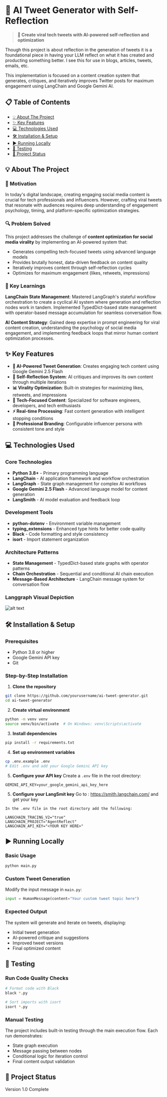 # 🚀 AI Tweet Generator with Self-Reflection

> **🎯 Create viral tech tweets with AI-powered self-reflection and optimization**

Though this project is about reflection in the generation of tweets it is a foundational piece in having
your LLM reflect on what it has created and producting something better. I see this for use in blogs, articles, tweets, emails, etc.

This implementation is focused on a content creation system that generates, critiques, and iteratively improves Twitter posts for maximum engagement using LangChain and Google Gemini AI.

## 📋 Table of Contents

- [💡 About The Project](#-about-the-project)
- [✨ Key Features](#-key-features)
- [💻 Technologies Used](#-technologies-used)
- [🛠️ Installation & Setup](#️-installation--setup)
- [▶️ Running Locally](#️-running-locally)
- [🧪 Testing](#-testing)
- [📌 Project Status](#-project-status)

## 💡 About The Project

### 🎯 Motivation
In today's digital landscape, creating engaging social media content is crucial for tech professionals and influencers. However, crafting viral tweets that resonate with audiences requires deep understanding of engagement psychology, timing, and platform-specific optimization strategies.

### 🔍 Problem Solved
This project addresses the challenge of **content optimization for social media virality** by implementing an AI-powered system that:
- Generates compelling tech-focused tweets using advanced language models
- Provides brutally honest, data-driven feedback on content quality
- Iteratively improves content through self-reflection cycles
- Optimizes for maximum engagement (likes, retweets, impressions)

### 🧠 Key Learnings
**LangChain State Management**: Mastered LangGraph's stateful workflow orchestration to create a cyclical AI system where generation and reflection nodes work in tandem. Implemented TypedDict-based state management with operator-based message accumulation for seamless conversation flow.

**AI Content Strategy**: Gained deep expertise in prompt engineering for viral content creation, understanding the psychology of social media engagement, and implementing feedback loops that mirror human content optimization processes.

## ✨ Key Features

- **🤖 AI-Powered Tweet Generation**: Creates engaging tech content using Google Gemini 2.5 Flash
- **🔄 Self-Reflection System**: AI critiques and improves its own content through multiple iterations
- **📊 Virality Optimization**: Built-in strategies for maximizing likes, retweets, and impressions
- **🎯 Tech-Focused Content**: Specialized for software engineers, developers, and tech enthusiasts
- **⚡ Real-time Processing**: Fast content generation with intelligent stopping conditions
- **🎨 Professional Branding**: Configurable influencer persona with consistent tone and style

## 💻 Technologies Used

### Core Technologies
- **Python 3.8+** - Primary programming language
- **LangChain** - AI application framework and workflow orchestration
- **LangGraph** - State graph management for complex AI workflows
- **Google Gemini 2.5 Flash** - Advanced language model for content generation
- **LangSmith** - AI model evaluation and feedback loop

### Development Tools
- **python-dotenv** - Environment variable management
- **typing_extensions** - Enhanced type hints for better code quality
- **Black** - Code formatting and style consistency
- **isort** - Import statement organization

### Architecture Patterns
- **State Management** - TypedDict-based state graphs with operator patterns
- **Chain Orchestration** - Sequential and conditional AI chain execution
- **Message-Based Architecture** - LangChain message system for conversation flow

### Langgraph Visual Depiction
![alt text](https://github.com/d2newlife/AgentReflect/blob/master/image/AgentReflect.Graph.png?raw=true)

## 🛠️ Installation & Setup

### Prerequisites
- Python 3.8 or higher
- Google Gemini API key
- Git

### Step-by-Step Installation

1. **Clone the repository**
```bash
git clone https://github.com/yourusername/ai-tweet-generator.git
cd ai-tweet-generator
```

2. **Create virtual environment**
```bash
python -m venv venv
source venv/bin/activate  # On Windows: venv\Scripts\activate
```

3. **Install dependencies**
```bash
pip install -r requirements.txt
```

4. **Set up environment variables**
```bash
cp .env.example .env
# Edit .env and add your Google Gemini API key
```

5. **Configure your API key**
Create a `.env` file in the root directory:
```
GEMINI_API_KEY=your_google_gemini_api_key_here
```

5. **Configure your LangSmit key**
Go to : https://smith.langchain.com/  and get your key
```
In the .env file in the root directory add the following:

LANGCHAIN_TRACING_V2="true"
LANGCHAIN_PROJECT="AgentReflect"
LANGCHAIN_API_KEY="<YOUR KEY HERE>"
```

## ▶️ Running Locally

### Basic Usage
```bash
python main.py
```

### Custom Tweet Generation
Modify the input message in `main.py`:
```python
input = HumanMessage(content="Your custom tweet topic here")
```

### Expected Output
The system will generate and iterate on tweets, displaying:
- Initial tweet generation
- AI-powered critique and suggestions
- Improved tweet versions
- Final optimized content

## 🧪 Testing

### Run Code Quality Checks
```bash
# Format code with Black
black *.py

# Sort imports with isort
isort *.py
```

### Manual Testing
The project includes built-in testing through the main execution flow. Each run demonstrates:
- State graph execution
- Message passing between nodes
- Conditional logic for iteration control
- Final content output validation

## 📌 Project Status
Version 1.0 Complete